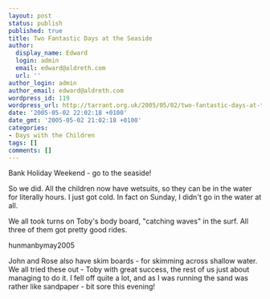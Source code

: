 ```yaml
---
layout: post
status: publish
published: true
title: Two Fantastic Days at the Seaside
author:
  display_name: Edward
  login: admin
  email: edward@aldreth.com
  url: ''
author_login: admin
author_email: edward@aldreth.com
wordpress_id: 119
wordpress_url: http://tarrant.org.uk/2005/05/02/two-fantastic-days-at-the-seaside/
date: '2005-05-02 22:02:18 +0100'
date_gmt: '2005-05-02 21:02:18 +0100'
categories:
- Days with the Children
tags: []
comments: []
---
```


Bank Holiday Weekend - go to the seaside!

So we did. All the children now have wetsuits, so they can be in the
water for literally hours. I just got cold. In fact on Sunday, I didn\'t
go in the water at all.

We all took turns on Toby\'s body board, \"catching waves\" in the surf.
All three of them got pretty good rides.

<wpg2>hunmanbymay2005</wpg2>

John and Rose also have skim boards - for skimming across shallow water.
We all tried these out - Toby with great success, the rest of us just
about managing to do it. I fell off quite a lot, and as I was running
the sand was rather like sandpaper - bit sore this evening!

